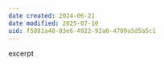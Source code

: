 ```yaml
---
date created: 2024-06-21
date modified: 2025-07-10
uid: f5881a48-03e6-4922-92a0-4709a5d5a5c1
---
```


excerpt

<!-- more -->
